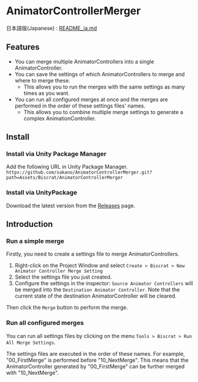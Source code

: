 # AnimatorControllerMerger

日本語版(Japanese) : [README_ja.md](README_ja.md)

## Features
- You can merge multiple AnimatorControllers into a single AnimatorController.
- You can save the settings of which AnimatorControllers to merge and where to merge these. 
  - This allows you to run the merges with the same settings as many times as you want.
- You can run all configured merges at once and the merges are performed in the order of these settings files' names.
  - This allows you to combine multiple merge settings to generate a complex AnimationController.



## Install

### Install via Unity Package Manager

Add the following URL in Unity Package Manager. `https://github.com/sakano/AnimatorControllerMerger.git?path=Assets/Biscrat/AnimatorControllerMerger`

### Install via UnityPackage

Download the latest version from the [Releases](https://github.com/sakano/AnimatorControllerMerger/releases) page.



## Introduction

### Run a simple merge

Firstly, you need to create a settings file to merge AnimatorControllers.

1. Right-click on the Project Window and select `Create > Biscrat > New Animator Controller Merge Setting`
2. Select the settings file you just created.
3. Configure the settings in the inspector: `Source Animator Controllers` will be merged into the `Destination Animator Controller`. Note that the current state of the destination AnimatorController will be cleared.

Then click the `Merge` button to perform the merge.

### Run all configured merges

You can run all settings files by clicking on the menu `Tools > Biscrat > Run All Merge Settings`.

The settings files are executed in the order of these names. For example, "00_FirstMerge" is performed before "10_NextMerge". This means that the AnimatorController generated by "00_FirstMerge" can be further merged with "10_NextMerge".

